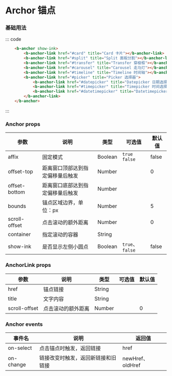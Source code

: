 # Archor 锚点

### 基础用法

<div class='example'>
    <div class='example-box'>
        <b-anchor show-ink>
            <b-anchor-link href="#card" title="Card 卡片"></b-anchor-link>
            <b-anchor-link href="#split" title="Split 面板分割"></b-anchor-link>
            <b-anchor-link href="#transfer" title="Transfer 穿梭框"></b-anchor-link>
            <b-anchor-link href="#carousel" title="Carousel 走马灯"></b-anchor-link>
            <b-anchor-link href="#timeline" title="Timeline 时间轴"></b-anchor-link>
            <b-anchor-link href="#picker" title="Picker 选择器">
                <b-anchor-link href="#datepicker" title="Datepicker 日期选择器"></b-anchor-link>
                <b-anchor-link href="#timepicker" title="Timepicker 时间选择器"></b-anchor-link>
                <b-anchor-link href="#datetimepicker" title="Datetimepicker 日期时间选择器"></b-anchor-link>
            </b-anchor-link>
        </b-anchor>
    </div>

::: code

```html
    <b-anchor show-ink>
        <b-anchor-link href="#card" title="Card 卡片"></b-anchor-link>
        <b-anchor-link href="#split" title="Split 面板分割"></b-anchor-link>
        <b-anchor-link href="#transfer" title="Transfer 穿梭框"></b-anchor-link>
        <b-anchor-link href="#carousel" title="Carousel 走马灯"></b-anchor-link>
        <b-anchor-link href="#timeline" title="Timeline 时间轴"></b-anchor-link>
        <b-anchor-link href="#picker" title="Picker 选择器">
            <b-anchor-link href="#datepicker" title="Datepicker 日期选择器"></b-anchor-link>
            <b-anchor-link href="#timepicker" title="Timepicker 时间选择器"></b-anchor-link>
            <b-anchor-link href="#datetimepicker" title="Datetimepicker 日期时间选择器"></b-anchor-link>
        </b-anchor-link>
    </b-anchor>
```

:::
</div>

### Anchor props

| 参数 | 说明 | 类型 | 可选值 | 默认值 |
| ---- | ---- | ---- | ---- | ---- |
| affix | 固定模式 | Boolean  | `true` `false`  | false |
| offset-top | 距离窗口顶部达到指定偏移量后触发 | Number |  | 0 |
| offset-bottom | 距离窗口底部达到指定偏移量后触发 | Number | | |
| bounds | 锚点区域边界，单位：px | Number | | 5 |
| scroll-offset | 点击滚动的额外距离 | Number | | 0 |
| container | 指定滚动的容器 | String | | |
| show-ink | 是否显示左侧小圆点 | Boolean | `true`、`false` | false |

### AnchorLink props

| 参数 | 说明 | 类型 | 可选值 | 默认值 |
| ---- | ---- | ---- | ---- | ---- |
| href | 锚点链接 | String  | | |
| title | 文字内容 | String |  | |
| scroll-offset | 点击滚动的额外距离 | Number | | 0 |

### Anchor events

| 事件名	      | 说明	    | 返回值 |
|---------- |-------- |---------- |
| on-select | 点击锚点时触发，返回链接 | href |
| on-change | 链接改变时触发，返回新链接和旧链接 | newHref、oldHref |
